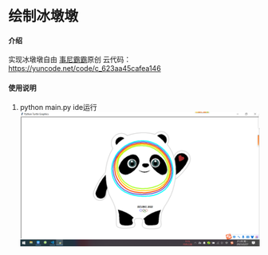 # 绘制冰墩墩

#### 介绍
实现冰墩墩自由
[事尼霸霸](https://yuncode.net/babaniubi)原创
云代码：https://yuncode.net/code/c_623aa45cafea146

#### 使用说明

1.  python main.py
ide运行
![输入图片说明](120230227212813.png)

